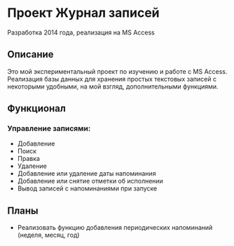 # Проект Журнал записей
Разработка 2014 года, реализация на MS Access
## Описание
Это мой экспериментальный проект по изучению и работе с MS Access. Реализация базы данных для хранения простых текстовых записей с некоторыми удобными, на мой взгляд, дополнительными функциями.
## Функционал
### Управление записями:
- Добавление
- Поиск
- Правка
- Удаление
- Добавление или удаление даты напоминания
- Добавление или снятие отметки об исполнении
- Вывод записей с напоминаниями при запуске

## Планы
- Реализовать функцию добавления периодических напоминаний (неделя, месяц, год)
